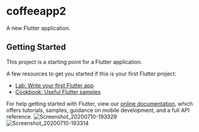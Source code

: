# coffeeapp2

A new Flutter application.

## Getting Started

This project is a starting point for a Flutter application.

A few resources to get you started if this is your first Flutter project:

- [Lab: Write your first Flutter app](https://flutter.dev/docs/get-started/codelab)
- [Cookbook: Useful Flutter samples](https://flutter.dev/docs/cookbook)

For help getting started with Flutter, view our
[online documentation](https://flutter.dev/docs), which offers tutorials,
samples, guidance on mobile development, and a full API reference.
![Screenshot_20200710-193329](https://user-images.githubusercontent.com/28971899/87163803-8c938980-c2e5-11ea-9336-9a6ccbfecd09.jpg)
![Screenshot_20200710-193314](https://user-images.githubusercontent.com/28971899/87164086-f0b64d80-c2e5-11ea-934e-ffdaa2fbd241.jpg)

